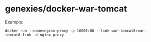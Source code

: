 # genexies/docker-war-tomcat

  Example:
  ```
  docker run --name=nginx-proxy -p 10005:80 --link war-tomcat8:war-tomcat8-link -d nginx-proxy
  ```
